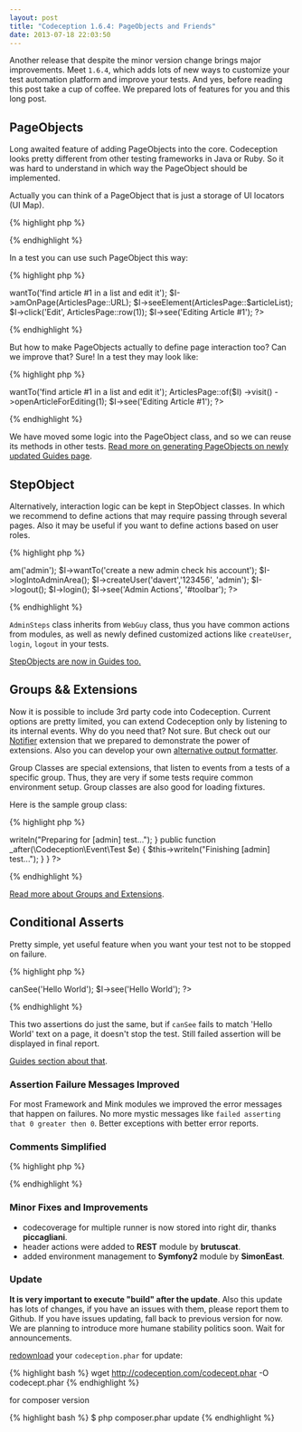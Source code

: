 ```yaml
---
layout: post
title: "Codeception 1.6.4: PageObjects and Friends"
date: 2013-07-18 22:03:50
---
```


Another release that despite the minor version change brings major improvements. Meet `1.6.4`, which adds lots of new ways to customize your test automation platform and improve your tests. And yes, before reading this post take a cup of coffee. We prepared lots of features for you and this long post.

## PageObjects

Long awaited feature of adding PageObjects into the core.
Codeception looks pretty different from other testing frameworks in Java or Ruby.
So it was hard to understand in which way the PageObject should be implemented.

Actually you can think of a PageObject that is just a storage of UI locators (UI Map).

{% highlight php %}
<?php
class ArticlesPage {

	const URL = '/articles';

	static $articleList = '#list';
	static $newArticleButton = '#toolbar a.new';

	static function row($id)
	{
		return $articleList ." .article-$id";
	}
}
?>
{% endhighlight %}

In a test you can use such PageObject this way:

{% highlight php %}
<?php
$I = new WebGuy($scenario);
$I->wantTo('find article #1 in a list and edit it');
$I->amOnPage(ArticlesPage::URL);
$I->seeElement(ArticlesPage::$articleList);
$I->click('Edit', ArticlesPage::row(1));
$I->see('Editing Article #1');
?>
{% endhighlight %}

But how to make PageObjects actually to define page interaction too?
Can we improve that? Sure! In a test they may look like:

{% highlight php %}
<?php
$I = new WebGuy($scenario);
$I->wantTo('find article #1 in a list and edit it');
ArticlesPage::of($I)
	->visit()
	->openArticleForEditing(1);
$I->see('Editing Article #1');
?>
{% endhighlight %}

We have moved some logic into the PageObject class, and so we can reuse its methods in other tests.
[Read more on generating PageObjects on newly updated Guides page](http://codeception.com/docs/07-AdvancedUsage#PageObjects).

## StepObject

Alternatively, interaction logic can be kept in StepObject classes. In which we recommend to define actions that may require passing through several pages. Also it may be useful if you want to define actions based on user roles.

{% highlight php %}
<?php
$I = new WebGuy\AdminSteps($scenario);
$I->am('admin');
$I->wantTo('create a new admin check his account');
$I->logIntoAdminArea();
$I->createUser('davert','123456', 'admin');
$I->logout();
$I->login();
$I->see('Admin Actions', '#toolbar');
?>
{% endhighlight %}

`AdminSteps` class inherits from `WebGuy` class, thus you have common actions from modules, as well as newly defined customized actions like `createUser`, `login`, `logout` in your tests.

[StepObjects are now in Guides too.](http://codeception.com/docs/07-AdvancedUsage#StepObjects)

## Groups && Extensions

Now it is possible to include 3rd party code into Codeception. Current options are pretty limited, you can extend Codeception only by listening to its internal events. Why do you need that? Not sure. But check out our [Notifier](https://github.com/Codeception/Notifier) extension that we prepared to demonstrate the power of extensions. Also you can develop your own [alternative output formatter](https://github.com/Codeception/Codeception/blob/master/tests/data/claypit/tests/_data/MyOutputFormatter.php).

Group Classes are special extensions, that listen to events from a tests of a specific group. Thus, they are very if some tests require common environment setup. Group classes are also good for loading fixtures.

Here is the sample group class:

{% highlight php %}
<?php
class AdminGroup extends \Codeception\Platform\Group {

    static $group = 'admin';

    public function _before(\Codeception\Event\Test $e)
    {
        $this->writeln("Preparing for [admin] test...");
    }

    public function _after(\Codeception\Event\Test $e)
    {
        $this->writeln("Finishing [admin] test...");
    }
}
?>
{% endhighlight %}

[Read more about Groups and Extensions](http://codeception.com/docs/08-Customization#Extension-classes).

## Conditional Asserts

Pretty simple, yet useful feature when you want your test not to be stopped on failure.

{% highlight php %}
<?php
$I->canSee('Hello World');
$I->see('Hello World');
?>
{% endhighlight %}

This two assertions do just the same, but if `canSee` fails to match 'Hello World' text on a page, it doesn't stop the test. Still failed assertion will be displayed in final report.

[Guides section about that](http://codeception.com/docs/04-AcceptanceTests#Conditional-Assertions).

### Assertion Failure Messages Improved

For most Framework and Mink modules we improved the error messages that happen on failures. No more mystic messages like `failed asserting that 0 greater then 0`. Better exceptions with better error reports. 

### Comments Simplified

{% highlight php %}
<?php
$I['comments can be easily added to a test'];
$I['and displayed in output when executed'];
$I['and added to HTML reports'];
$I['pretty cool when you follow BDD or ATDD'];
$I['describe everything in comments and then automate them'];
?>
{% endhighlight %}

### Minor Fixes and Improvements

* codecoverage for multiple runner is now stored into right dir, thanks **piccagliani**.
* header actions were added to **REST** module by **brutuscat**.
* added environment management to **Symfony2** module by **SimonEast**.

### Update

**It is very important to execute "build" after the update**.
Also this update has lots of changes, if you have an issues with them, please report them to Github.
If you have issues updating, fall back to previous version for now.
We are planning to introduce more humane stability politics soon. Wait for announcements.

[redownload](http://codeception.com/thanks.html) your `codeception.phar` for update:

{% highlight bash %}
wget http://codeception.com/codecept.phar -O codecept.phar
{% endhighlight %}

for composer version

{% highlight bash %}
$ php composer.phar update
{% endhighlight %}